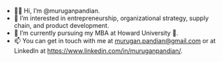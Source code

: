 - 👋🏾 Hi, I’m @muruganpandian.
- 👀 I’m interested in entrepreneurship, organizational strategy, supply chain, and product development.
- 🌱 I’m currently pursuing my MBA at Howard University 🦬.
- 📫 You can get in touch with me at murugan.pandian@gmail.com or at LinkedIn at https://www.linkedin.com/in/muruganpandian/.

<!---
muruganpandian/muruganpandian is a ✨ special ✨ repository because its `README.md` (this file) appears on your GitHub profile.
You can click the Preview link to take a look at your changes.
--->
